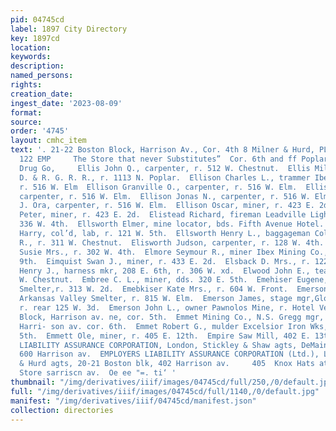 ```yaml
---
pid: 04745cd
label: 1897 City Directory
key: 1897cd
location: 
keywords: 
description: 
named_persons: 
rights: 
creation_date: 
ingest_date: '2023-08-09'
format: 
source: 
order: '4745'
layout: cmhc_item
text: '. 21-22 Boston Block, Harrison Av., Cor. 4th 8 Milner & Hurd, PLATE GLASS INSURANCE,     ELL
  122 EMP     The Store that never Substitutes”  Cor. 6th and ff Poplar,  The Blose
  Drug Go,     Ellis John Q., carpenter, r. 512 W. Chestnut.  Ellis Milton H, clk.
  D. & R. G. R. R., r. 1113 N. Poplar.  Ellison Charles L., trammer Ibex Mining Co.,
  r. 516 W. Elm  Ellison Granville O., carpenter, r. 516 W. Elm.  Ellison John F.,
  carpenter, r. 516 W. Elm.  Ellison Jonas N., carpenter, r. 516 W. Elm.  Ellison
  J. Ora, carpenter, r. 516 W. Elm.  Ellison Oscar, miner, r. 423 E. 2d.  Ellison
  Peter, miner, r. 423 E. 2d.  Elistead Richard, fireman Leadville Light Co., r. rear
  336 W. 4th.  Ellsworth Elmer, mine locator, bds. Fifth Avenue Hotel.  Ellsworth
  Harry, col’d, lab, r. 121 W. 5th.  Ellsworth Henry L., baggageman Colo. Mid. R.
  R., r. 311 W. Chestnut.  Elisworth Judson, carpenter, r. 128 W. 4th.  Ellsworth
  Susie Mrs., r. 302 W. 4th.  Elmore Seymour R., miner Ibex Mining Co., r. 208 W.
  9th.  Eimquist Swan J., miner, r. 433 E. 2d.  Elsback D. Mrs., r. 122 E. 8th.  Elskamp
  Henry J., harness mkr, 208 E. 6th, r. 306 W. xd.  Elwood John E., teamater, r. 206
  W. Chestnut.  Embree C. L., miner, dds. 320 E. 5th.  Emehiser Eugene, wheeler Bi-Metallic
  Smelter,r. 313 W. 2d.  Emebkiser Kate Mrs., r. 604 W. Front.  Emerson Charles, wks.
  Arkansas Valley Smelter, r. 815 W. Elm.  Emerson James, stage mgr,Globe Theater,
  r. rear 125 W. 3d.  Emerson John L., owner Pawnolos Mine, r. Hotel Vendome.  Emmet
  Block, Harrison av. ne, cor. 5th.  Emmet Mining Co., N.S. Gregg mgr, 1 Iron Bldg,
  Harri- son av. cor. 6th.  Emmet Robert G., mulder Excelsior Iron Wks, r. 217 E.
  5th.  Emmett Ole, miner, r. 405 E. 12th.  Empire Saw Mill, 402 E. 13th.  EMPLOYERS
  LIABILITY ASSURANCE CORPORATION, London, Stickley & Shaw agts, DeMaineville blk,
  600 Harrison av.  EMPLOYERS LIABILITY ASSURANCE CORPORATION (Ltd.), London, Milner
  & Hurd agts, 20-21 Boston blk, 402 Harrison av.     405  Knox Hats at Hayden’s Clothing
  Store sarriscn av.  Oe ee "=. ti‘ '
thumbnail: "/img/derivatives/iiif/images/04745cd/full/250,/0/default.jpg"
full: "/img/derivatives/iiif/images/04745cd/full/1140,/0/default.jpg"
manifest: "/img/derivatives/iiif/04745cd/manifest.json"
collection: directories
---
```

